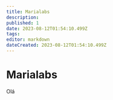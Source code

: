 ```yaml
---
title: Marialabs
description: 
published: 1
date: 2023-08-12T01:54:10.499Z
tags: 
editor: markdown
dateCreated: 2023-08-12T01:54:10.499Z
---
```


# Marialabs
Olá